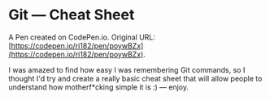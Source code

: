 # Git — Cheat Sheet

A Pen created on CodePen.io. Original URL: [https://codepen.io/ri182/pen/poywBZx](https://codepen.io/ri182/pen/poywBZx).

I was amazed to find how easy I was remembering Git commands, so I thought I'd try and create a really basic cheat sheet that will allow people to understand how motherf*cking simple it is :) — enjoy.
